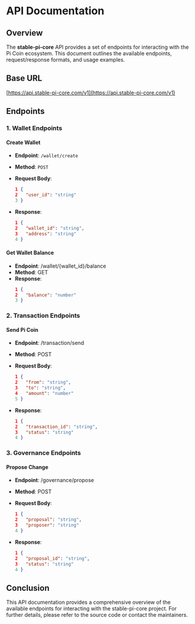 # API Documentation

## Overview

The **stable-pi-core** API provides a set of endpoints for interacting with the Pi Coin ecosystem. This document outlines the available endpoints, request/response formats, and usage examples.

## Base URL

[https://api.stable-pi-core.com/v1](https://api.stable-pi-core.com/v1) 


## Endpoints

### 1. Wallet Endpoints

#### Create Wallet

- **Endpoint**: `/wallet/create`
- **Method**: `POST`
- **Request Body**:
  ```json
  1 {
  2   "user_id": "string"
  3 }
  ```

- **Response**:
  ```json
  1 {
  2   "wallet_id": "string",
  3   "address": "string"
  4 }
  ```
  
#### Get Wallet Balance
- **Endpoint**: /wallet/{wallet_id}/balance
- **Method**: GET
- **Response**:
  ```json
  1 {
  2   "balance": "number"
  3 }
  ```

### 2. Transaction Endpoints
#### Send Pi Coin
- **Endpoint**: /transaction/send
- **Method**: POST
- **Request Body**:
  ```json
  1 {
  2   "from": "string",
  3   "to": "string",
  4   "amount": "number"
  5 }
  ```
  
- **Response**:
  ```json
  1 {
  2   "transaction_id": "string",
  3   "status": "string"
  4 }
  ```

### 3. Governance Endpoints
#### Propose Change
- **Endpoint**: /governance/propose
- **Method**: POST
- **Request Body**:
  ```json
  1 {
  2   "proposal": "string",
  3   "proposer": "string"
  4 }
  ```
  
- **Response**:
  ```json
  1 {
  2   "proposal_id": "string",
  3   "status": "string"
  4 }
  ```
  
## Conclusion
This API documentation provides a comprehensive overview of the available endpoints for interacting with the stable-pi-core project. For further details, please refer to the source code or contact the maintainers.
